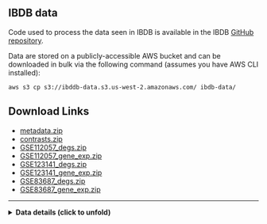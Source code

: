 ## IBDB data

Code used to process the data seen in IBDB is available in
the IBDB <a href='https://github.com/RVel37/IBDB' target='_blank'>GitHub repository</a>.


Data are stored on a publicly-accessible AWS bucket and can be downloaded in bulk
via the following command (assumes you have AWS CLI installed):

```shell
aws s3 cp s3://ibddb-data.s3.us-west-2.amazonaws.com/ ibdb-data/
```


## Download Links
- [metadata.zip](https://www.dropbox.com/s/hdsfh9unqy5o19t/metadata.csv?dl=0)
- [contrasts.zip](https://www.dropbox.com/s/bme7wxbdni9xvym/contrasts.csv?dl=0)
- [GSE112057_degs.zip](https://www.dropbox.com/s/nbrbgci11zumu9p/GSE112057_degs.csv.gz?dl=0)
- [GSE112057_gene_exp.zip](https://www.dropbox.com/s/wcfzpnvnpn88803/GSE112057_gene_exp.csv.gz?dl=0)
- [GSE123141_degs.zip](https://www.dropbox.com/s/r5xmaywkmv8e9ck/GSE123141_degs.csv.gz?dl=0)
- [GSE123141_gene_exp.zip](https://www.dropbox.com/s/bnytu8yygasoizz/GSE123141_gene_exp.csv.gz?dl=0)
- [GSE83687_degs.zip](https://www.dropbox.com/s/b0mfwr3ohtjn98t/GSE83687_degs.csv.gz?dl=0)
- [GSE83687_gene_exp.zip](https://www.dropbox.com/s/0xqz5wo69flickf/GSE83687_gene_exp.csv.gz?dl=0)


---

<details>
<summary><strong>Data details (click to unfold)</strong></summary>

<br>

* **metadata.csv**
  - A CSV file detailing the samples in the dataset
  - Structure:
    * *sample_id*
      - The ID of the sample, in SRA run accession format
    * *study_id*
      - The GEO ID for the study from which data were derived
    * *accession*
      - The GEO accession number of the sample
    * *condition*
      - The biological condition of the sample
    * *paired_end*
      - A logical indicating whether the data are paired-end
    * *stranded*
      - A string indicating the strandedness of each sample
* **contrasts.csv**
  - A CSV file detailing the contrasts used in calculating DEGs
  - Structure:
    * *study_id*
      - The GEO ID for the study from which data were derived
    * *numerator*
      - In DGE analysis, the numerator
    * *denominator*
      - In DGE analysis, the denominator
* **GSE126848_degs.csv.gz** and **GSE135251_degs.csv.gz**
  - GZ-compressed CSV files containing the DEG results for comparison from *contrasts.csv*
  - Structure:
    * *gene_id*
      - Ensembl gene ID
    * *numerator*
      - The condition of samples used as the numerator in the DEG
    * *denominator*
      - The condition of samples used as the denominator in the DEG
    * *logFC*
      - The fold change of gene expression between the numerator and denominator (see *contrasts.csv*)
    * *FDR*
      - The significance of the differential gene expression, with multiple testing correction
* **GSE126848_gene_exp.csv.gz** and **GSE135251_gene_exp.csv.gz**
  - GZ-compressed CSV files containing the expression levels for each gene within each sample.
  - Structure:
    * *gene_id*
      - Ensembl gene ID
    * *sample_id*
      - The ID of the sample, in SRA run accession format
    * *cpm*
      - The normalized 'Counts Per Million' as derived from edgeR
    * *rpkm*
      - The 'Reads per Kilobase of transcript, per Million mapped reads'
    * *tpm*
      - The 'Transcripts Per Million'
* **enrichr_res.csv.gz**
  - A GZ-compressed CSV file containing the significant KEGG pathway enrichment results from
    <a href='https://cran.r-project.org/web/packages/enrichR/vignettes/enrichR.html' target='_blank'>enrichR</a>
  - Structure
    * *Study_Contrast*
      - Study ID and contrast of the enrichR results
    * *Term*
      - KEGG pathway analyzed
    * *Overlap*
      - Proportion of genes from tested
    * *P.value*
      - P value from enrichment test
    * *Adjusted.P.value*
      - P value adjusted for multiple testing
    * *Old.P.value*
      - P value from enrichment test (from an older method of calculation)
    * *Old.Adjusted.P.value*
      - P value adjusted for multiple testing (from an older method of calculation)
    * *Odds.Ratio*
      - Odds ratio from Fisher's exact test
    * *Combined.Score*
      - Aggregate score derived from odds ratio and estimated Z score. See
        <a href='https://maayanlab.cloud/Enrichr/help#background&q=4' target='_blank'>enrichr documentation</a>
        for more details
    * *Genes*
      - Genes from query dataset that were also found in tested gene set
    * *group*
      - DEG type on which enrichment was calculated (over-expressed or under-expressed)
</details>
